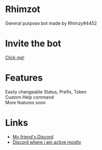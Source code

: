 # Rhimzot
General purpose bot made by Rhimzy#4452
# Invite the bot
[Click me!](https://discord.com/api/oauth2/authorize?client_id=869444651839520778&permissions=3992382662&scope=bot%20applications.commands)

# Features
Easily changeable Status, Prefix, Token <br/> 
Custom Help command <br/>
More features soon <br/>
# Links
* [My friend's Discord](http://discord.fanaticsmp.gq)
* [Discord where i am active mostly](https://dsc.gg/tech18)
